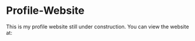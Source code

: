 # Profile-Website

This is my profile website still under construction.
You can view the website at:

